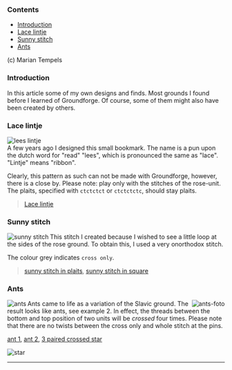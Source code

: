 ### Contents

* [Introduction](#introduction)
* [Lace lintje](#lace-lintje)
* [Sunny stitch](#sunny-stitch)
* [Ants](#ants)


(c) Marian Tempels




### Introduction

In this article some of my own designs and finds. Most grounds I found before I learned of Groundforge. Of course, some of them might also have been created by others.




### Lace lintje

![lees lintje][pic-ll]            
A few years ago I designed this small bookmark. The name is a pun upon the dutch word for "read" "lees", which is pronounced the same as "lace". "Lintje" means "ribbon". 

Clearly, this pattern as such can not be made with Groundforge, however, there is a close by. Please note: play only with the stitches of the rose-unit. The plaits, specified with `ctctctct` or `ctctctctc`, should stay plaits.       
> [Lace lintje][LLLL]




### Sunny stitch

<img alt="sunny stitch" align="left" src="images_wt/gf-0902-wt.png"/>

This stitch I created because I wished to see a little loop at the sides of the rose ground. To obtain this, I used a very onorthodox stitch. 

The colour grey indicates `cross only`.





> [sunny stitch in plaits][G-0902-f], [sunny stitch in square][G-0902-q]




### Ants

<img alt="ants" align="left" src="images_wt/gf-0692.png"/>
<img alt="ants-foto" align="right" src="photos/gf-0692-foto.jpg"/>

Ants came to life as a variation of the Slavic ground. The result looks like ants, see example 2. In effect, the threads between the bottom and top position of two units will be _crossed_ four times. Please note that there are no twists between the cross only and whole stitch at the pins.



[ant 1][ex-0692], [ant 2][ex-0665], [3 paired crossed star][ex-3cc]         
 
![star][pic-jp-star]      

---




[foto-0692]: photos/gf-0692-foto.jpg

[pic-ll]: images_wt/lacelintje.png
[pic-0902]: images_wt/gf-0902-wt.png
[pic-0692]: images_wt/gf-0692.png
[pic-jp-star]: images_wt/jp-star.jpg

[LLLL]: https://d-bl.github.io/GroundForge/index.html?m=5831%0A-4-7%3Bbricks%3B24%3B5%3B0%3B0&s1=ctct%20D1%3Dctctctct%20B1%3Dctctctct
[G-0902-f]: https://d-bl.github.io/GroundForge/index.html?m=5831%0A-4-7%3Bbricks%3B16%3B16%3B0%3B0&s1=A1%3Dctctc%20C1%3Dctctc%20D2%3Dcrcllcrc%20B2%3Dclcrrclc%20D1%3Dctctctctc%20B1%3Dctctctctc
[G-0902-q]: https://d-bl.github.io/GroundForge/index.html?m=586-21%0A-48317%0A5-4-7-%0A%3Bbricks%3B16%3B16%3B0%3B0&s1=ctcttt%20F3%3Dctctc%20F2%3Dctctc%20E1%3Dcrcllcrc%20A1%3Dclcrrclc%20E3%3Dc%20A3%3Dc%20E2%3Dcttt%20A2%3Dcttt
[ex-0692]: https://d-bl.github.io/GroundForge/index.html?m=5831%0A-4-7%3Bbricks%3B24%3B24%3B0%3B0&s1=c%20A1%3Dcctct%20C1%3Dtctcc
[ex-0665]: https://d-bl.github.io/GroundForge/index.html?m=5831%0A-4-7%3Bbricks%3B24%3B24%3B0%3B0&s1=c%20A1%3Dtctctc%20C1%3Dctctct
[ex-3cc]: https://d-bl.github.io/GroundForge/index.html?m=5831%0A-4-7%3Bbricks%3B24%3B24%3B0%3B0&s1=c%20A1%3Dctct%20C1%3Dtctc%20D1%3Dcc%20B1%3Dcc